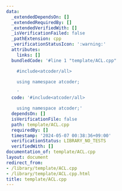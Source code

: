 ```yaml
---
data:
  _extendedDependsOn: []
  _extendedRequiredBy: []
  _extendedVerifiedWith: []
  _isVerificationFailed: false
  _pathExtension: cpp
  _verificationStatusIcon: ':warning:'
  attributes:
    links: []
  bundledCode: '#line 1 "template/ACL.cpp"

    #include<atcoder/all>

    using namespace atcoder;

    '
  code: '#include<atcoder/all>

    using namespace atcoder;'
  dependsOn: []
  isVerificationFile: false
  path: template/ACL.cpp
  requiredBy: []
  timestamp: '2024-05-07 00:38:36+09:00'
  verificationStatus: LIBRARY_NO_TESTS
  verifiedWith: []
documentation_of: template/ACL.cpp
layout: document
redirect_from:
- /library/template/ACL.cpp
- /library/template/ACL.cpp.html
title: template/ACL.cpp
---
```

